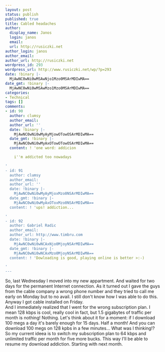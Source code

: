 ```yaml
---
layout: post
status: publish
published: true
title: Cabled headaches
author:
  display_name: Janos
  login: janos
  email: 
  url: http://rusiczki.net
author_login: janos
author_email: 
author_url: http://rusiczki.net
wordpress_id: 293
wordpress_url: http://www.rusiczki.net/wp/?p=293
date: !binary |-
  MjAwNC0wNi0wMSAwNjo1Mzo0MSArMDIwMA==
date_gmt: !binary |-
  MjAwNC0wNi0wMSAwMzo1Mzo0MSArMDIwMA==
categories:
- Technical
tags: []
comments:
- id: 90
  author: clumsy
  author_email: 
  author_url: ''
  date: !binary |-
    MjAwNC0wNi0wMyAyMjowOTowOSArMDIwMA==
  date_gmt: !binary |-
    MjAwNC0wNi0wMyAxOTowOTowOSArMDIwMA==
  content: ! 'one word: addicion

    i''m addicted too nowadays

'
- id: 91
  author: clumsy
  author_email: 
  author_url: ''
  date: !binary |-
    MjAwNC0wNi0wMyAyMjoxMzo0NSArMDIwMA==
  date_gmt: !binary |-
    MjAwNC0wNi0wMyAxOToxMzo0NSArMDIwMA==
  content: ! 'ups! addiction...

'
- id: 92
  author: Gabriel Radic
  author_email: 
  author_url: http://www.timbru.com
  date: !binary |-
    MjAwNC0wNi0wNCAxNjo0MjoyNSArMDIwMA==
  date_gmt: !binary |-
    MjAwNC0wNi0wNCAxMzo0MjoyNSArMDIwMA==
  content: ! 'Dowloading is good, playing online is better >:-)

'
---
```

<p>So, last Wednesday I moved into my new appartment. And waited for two days for the permanent Internet connection. As it turned out I gave the guys from the cable company a wrong phone number and they tried to call me early on Monday but to no avail. I still don't know how I was able to do this. Anyway I got cable installed on Friday.<br />
And I immediately realized that I went for the wrong subscription plan. I mean 128 kbps is cool, really cool in fact, but 1.5 gigabytes of traffic per month is nothing! Nothing. Let's think about it for a moment: if I download 100 megs a day it's barely enough for 15 days. Half a month! And you can download 100 megs on 128 kpbs in a few minutes... What was I thinking!? So my current ideea is to switch my subscription plan to 64 kbps and unlimited traffic per month for five more bucks. This way I'll be able to resume my download addiction. Starting with next month.</p>
